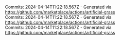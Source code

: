 Commits: 2024-04-14T11:22:18.567Z - Generated via https://github.com/marketplace/actions/artificial-grass
<br>
Commits: 2024-04-14T11:22:18.567Z - Generated via https://github.com/marketplace/actions/artificial-grass
<br>
Commits: 2024-04-14T11:22:18.567Z - Generated via https://github.com/marketplace/actions/artificial-grass
<br>
